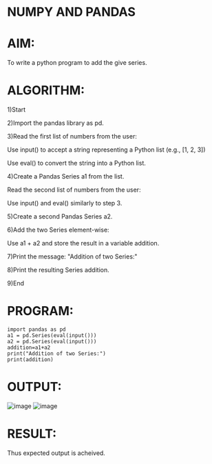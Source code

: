  # NUMPY AND PANDAS 
 # AIM:
 To write a python program to add the give series.
 # ALGORITHM:
 1)Start

2)Import the pandas library as pd.

3)Read the first list of numbers from the user:

   Use input() to accept a string representing a Python list (e.g., [1, 2, 3])

   Use eval() to convert the string into a Python list.

4)Create a Pandas Series a1 from the list.

   Read the second list of numbers from the user:

   Use input() and eval() similarly to step 3.

5)Create a second Pandas Series a2.

6)Add the two Series element-wise:

  Use a1 + a2 and store the result in a variable addition.

7)Print the message: "Addition of two Series:"

8)Print the resulting Series addition.

9)End

# PROGRAM:
```
import pandas as pd
a1 = pd.Series(eval(input()))
a2 = pd.Series(eval(input()))
addition=a1+a2
print("Addition of two Series:")
print(addition)
```
# OUTPUT:
![image](https://github.com/user-attachments/assets/5bc934e4-38b4-44d6-9dc5-15f322043cd2)
![image](https://github.com/user-attachments/assets/735bf5c9-0402-4ccd-844e-be6b73b8b25d)

# RESULT:
Thus expected output is acheived.



 

